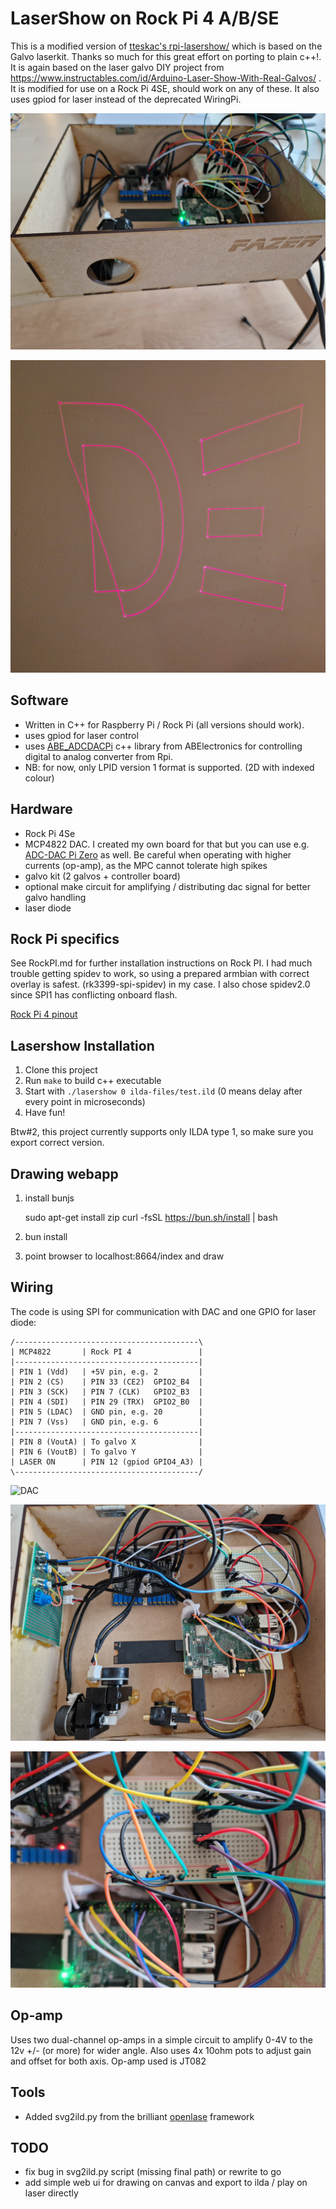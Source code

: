 # LaserShow on Rock Pi 4 A/B/SE

This is a modified version of [tteskac's rpi-lasershow/](https://github.com/tteskac/rpi-lasershow.git) which is based on the Galvo laserkit.
Thanks so much for this great effort on porting to plain c++!. It is again based on the laser galvo DIY project from
https://www.instructables.com/id/Arduino-Laser-Show-With-Real-Galvos/ . It is modified for use on a Rock Pi 4SE, should work on any of these.
It also uses gpiod for laser instead of the deprecated WiringPi.

![Front Fazer](https://raw.githubusercontent.com/bensinober/rockpi-lasershow/master/docs/fazer_front.jpg)

![Projected Fazer](https://raw.githubusercontent.com/bensinober/rockpi-lasershow/master/docs/fazer_logo_project.jpg)

## Software
- Written in C++ for Raspberry Pi / Rock Pi (all versions should work).
- uses gpiod for laser control
- uses [ABE_ADCDACPi](https://github.com/abelectronicsuk/ABElectronics_CPP_Libraries/tree/master/ADCDACPi) c++ library from ABElectronics for controlling digital to analog converter from Rpi.
- NB: for now, only LPID version 1 format is supported. (2D with indexed colour)

## Hardware

- Rock Pi 4Se
- MCP4822 DAC. I created my own board for that but you can use e.g. [ADC-DAC Pi Zero](https://pinout.xyz/pinout/adc_dac_pi_zero) as well.
  Be careful when operating with higher currents (op-amp), as the MPC cannot tolerate high spikes
- galvo kit (2 galvos + controller board)
- optional make circuit for amplifying / distributing dac signal for better galvo handling
- laser diode

## Rock Pi specifics

See RockPI.md for further installation instructions on Rock PI. I had much trouble getting spidev to work, so using a prepared armbian with correct overlay is safest.
(rk3399-spi-spidev) in my case. I also chose spidev2.0 since SPI1 has conflicting onboard flash.

[Rock Pi 4 pinout](https://wiki.radxa.com/Rock4/hardware/gpio)

## Lasershow Installation

1) Clone this project
2) Run ```make``` to build c++ executable
3) Start with ```./lasershow 0 ilda-files/test.ild``` (0 means delay after every point in microseconds)
4) Have fun!

Btw#2, this project currently supports only ILDA type 1, so make sure you export correct version.

## Drawing webapp


1) install bunjs

    sudo apt-get install zip
    curl -fsSL https://bun.sh/install | bash

2) bun install
3) point browser to localhost:8664/index and draw

## Wiring
The code is using SPI for communication with DAC and one GPIO for laser diode:
```
/-----------------------------------------\
| MCP4822       | Rock PI 4               |
|-----------------------------------------|
| PIN 1 (Vdd)   | +5V pin, e.g. 2         |
| PIN 2 (CS)    | PIN 33 (CE2)  GPIO2_B4  |
| PIN 3 (SCK)   | PIN 7 (CLK)   GPIO2_B3  |
| PIN 4 (SDI)   | PIN 29 (TRX)  GPIO2_B0  |
| PIN 5 (LDAC)  | GND pin, e.g. 20        |
| PIN 7 (Vss)   | GND pin, e.g. 6         |
|-----------------------------------------|
| PIN 8 (VoutA) | To galvo X              |
| PIN 6 (VoutB) | To galvo Y              |
| LASER ON      | PIN 12 (gpiod GPIO4_A3) |
\-----------------------------------------/
```

![DAC](https://raw.githubusercontent.com/bensinober/rock-lasershow/master/mcp48x2.png)

![Fazer top view](https://raw.githubusercontent.com/bensinober/rockpi-lasershow/master/docs/fazer_top.jpg)

![Fazer DAC MPC4822](https://raw.githubusercontent.com/bensinober/rockpi-lasershow/master/docs/fazer_mpc.jpg)

## Op-amp

Uses two dual-channel op-amps in a simple circuit to amplify 0-4V to the 12v +/- (or more) for wider angle. Also uses 4x 10ohm pots
to adjust gain and offset for both axis. Op-amp used is JT082

## Tools

- Added svg2ild.py from the brilliant [openlase](https://github.com/marcan/openlase) framework

## TODO

- fix bug in svg2ild.py script (missing final path) or rewrite to go
- add simple web ui for drawing on canvas and export to ilda / play on laser directly
